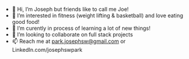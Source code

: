 - 👋 Hi, I’m Joseph but friends like to call me Joe!
- 👀 I’m interested in fitness (weight lifting & basketball) and love eating good food!
- 🌱 I’m curently in process of learning a lot of new things! 
- 💞️ I’m looking to collaborate on full stack projects
- 📫 Reach me at park.josephsw@gmail.com or LinkedIn.com/josephswpark 

<!---
josephswpark/josephswpark is a ✨ special ✨ repository because its `README.md` (this file) appears on your GitHub profile.
You can click the Preview link to take a look at your changes.
--->

